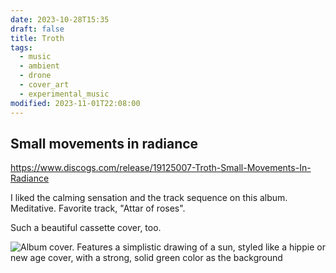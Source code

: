 ```yaml
---
date: 2023-10-28T15:35
draft: false
title: Troth
tags:
  - music
  - ambient
  - drone
  - cover_art
  - experimental_music
modified: 2023-11-01T22:08:00
---
```


## Small movements in radiance

https://www.discogs.com/release/19125007-Troth-Small-Movements-In-Radiance

I liked the calming sensation and the track sequence on this album. Meditative. Favorite track, "Attar of roses".

Such a beautiful cassette cover, too.

![Album cover. Features a simplistic drawing of a sun, styled like a hippie or new age cover, with a strong, solid green color as the background](troth-1698503856431.jpeg)
